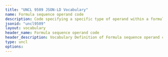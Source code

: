 ```yaml
---
title: "UNCL 9509 JSON-LD Vocabulary"
name: Formula sequence operand code
description: Code specifying a specific type of operand within a formula sequence.
jsonid: "uncl9509"
layout: vocabulary
header_name: Formula sequence operand code
header_description: Vocabulary Definition of Formula sequence operand code semantics in HTML format. JSON-LD format is available at [uncl9509.jsonld](/vocabulary/uncl9509.jsonld)
type: uncl
options:
---
```


